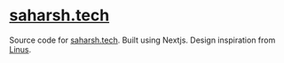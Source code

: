 # [saharsh.tech](https://saharsh.tech)

Source code for [saharsh.tech](https://saharsh.tech). Built using Nextjs. Design inspiration from [Linus](https://thesephist.com).
